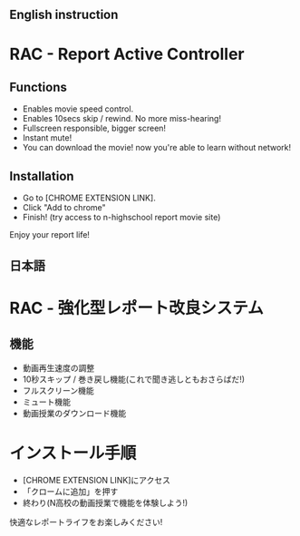 ## English instruction

# RAC - Report Active Controller

## Functions

- Enables movie speed control.
- Enables 10secs skip / rewind. No more miss-hearing!
- Fullscreen responsible, bigger screen!
- Instant mute!
- You can download the movie! now you're able to learn without network!

## Installation

- Go to [CHROME EXTENSION LINK].
- Click "Add to chrome"
- Finish! (try access to n-highschool report movie site)

Enjoy your report life!

## 日本語
 
# RAC - 強化型レポート改良システム

## 機能

- 動画再生速度の調整
- 10秒スキップ / 巻き戻し機能(これで聞き逃しともおさらばだ!)
- フルスクリーン機能
- ミュート機能
- 動画授業のダウンロード機能

# インストール手順

- [CHROME EXTENSION LINK]にアクセス
- 「クロームに追加」を押す
- 終わり(N高校の動画授業で機能を体験しよう!)

快適なレポートライフをお楽しみください!
